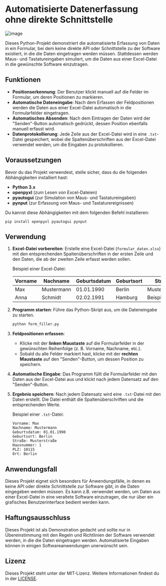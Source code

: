# Automatisierte Datenerfassung ohne direkte Schnittstelle

![image](https://github.com/user-attachments/assets/145d5144-65ae-4f76-a969-6a8af60d191f)




Dieses Python-Projekt demonstriert die automatisierte Erfassung von Daten in ein Formular, bei dem keine direkte API oder Schnittstelle zu der Software existiert, in die die Daten eingetragen werden müssen. Stattdessen werden Maus- und Tastatureingaben simuliert, um die Daten aus einer Excel-Datei in die gewünschte Software einzutragen.

## Funktionen

- **Positionserkennung**: Der Benutzer klickt manuell auf die Felder im Formular, um deren Positionen zu markieren.
- **Automatische Dateneingabe**: Nach dem Erfassen der Feldpositionen werden die Daten aus einer Excel-Datei automatisch in die Formularfelder eingetragen.
- **Automatisches Absenden**: Nach dem Eintragen der Daten wird der "Senden"-Button automatisch gedrückt, dessen Position ebenfalls manuell erfasst wird.
- **Datenprotokollierung**: Jede Zeile aus der Excel-Datei wird in eine `.txt`-Datei gespeichert, wobei die Spaltenüberschriften aus der Excel-Datei verwendet werden, um die Eingaben zu protokollieren.

## Voraussetzungen

Bevor du das Projekt verwendest, stelle sicher, dass du die folgenden Abhängigkeiten installiert hast:

- **Python 3.x**
- **openpyxl** (zum Lesen von Excel-Dateien)
- **pyautogui** (zur Simulation von Maus- und Tastatureingaben)
- **pynput** (zur Erfassung von Maus- und Tastaturereignissen)

Du kannst diese Abhängigkeiten mit dem folgenden Befehl installieren:

```
pip install openpyxl pyautogui pynput
```

## Verwendung

1. **Excel-Datei vorbereiten**: Erstelle eine Excel-Datei (`formular_daten.xlsx`) mit den entsprechenden Spaltenüberschriften in der ersten Zeile und den Daten, die ab der zweiten Zeile erfasst werden sollen.

   Beispiel einer Excel-Datei:
   
   | Vorname | Nachname   | Geburtsdatum | Geburtsort | Straße       | Hausnummer | PLZ   | Ort    |
   |---------|------------|--------------|------------|--------------|------------|-------|--------|
   | Max     | Mustermann | 01.01.1990   | Berlin     | Musterstraße | 1          | 10115 | Berlin |
   | Anna    | Schmidt    | 02.02.1991   | Hamburg    | Beispielweg  | 2          | 20095 | Hamburg |

2. **Programm starten**: Führe das Python-Skript aus, um die Dateneingabe zu starten.

   ```bash
   python form_filler.py
   ```

3. **Feldpositionen erfassen**: 
   - Klicke mit der **linken Maustaste** auf die Formularfelder in der gewünschten Reihenfolge (z. B. Vorname, Nachname, etc.).
   - Sobald du alle Felder markiert hast, klicke mit der **rechten Maustaste** auf den "Senden"-Button, um dessen Position zu speichern.

4. **Automatische Eingabe**: Das Programm füllt die Formularfelder mit den Daten aus der Excel-Datei aus und klickt nach jedem Datensatz auf den "Senden"-Button.

5. **Ergebnis speichern**: Nach jedem Datensatz wird eine `.txt`-Datei mit den Daten erstellt. Die Datei enthält die Spaltenüberschriften und die entsprechenden Werte.

   Beispiel einer `.txt`-Datei:
   
   ```
   Vorname: Max
   Nachname: Mustermann
   Geburtsdatum: 01.01.1990
   Geburtsort: Berlin
   Straße: Musterstraße
   Hausnummer: 1
   PLZ: 10115
   Ort: Berlin
   ```

## Anwendungsfall

Dieses Projekt eignet sich besonders für Anwendungsfälle, in denen es keine API oder direkte Schnittstelle zur Software gibt, in die Daten eingegeben werden müssen. Es kann z.B. verwendet werden, um Daten aus einer Excel-Datei in eine veraltete Software einzutragen, die nur über ein grafisches Benutzerinterface bedient werden kann.

## Haftungsausschluss

Dieses Projekt ist als Demonstration gedacht und sollte nur in Übereinstimmung mit den Regeln und Richtlinien der Software verwendet werden, in die die Daten eingetragen werden. Automatisierte Eingaben können in einigen Softwareanwendungen unerwünscht sein.

## Lizenz

Dieses Projekt steht unter der MIT-Lizenz. Weitere Informationen findest du in der [LICENSE](LICENSE).
```


